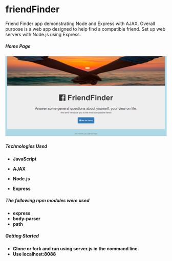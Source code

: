 # friendFinder

Friend Finder app demonstrating Node and Express with AJAX.
Overall purpose is a web app designed to help find a compatible friend.
Set up web servers with Node.js using Express.

##### Home Page
![Friend Finder Home Page](app/public/images/screen-Shot-home.png?raw=true)


##### Technologies Used
* **JavaScript**

* **AJAX**
* **Node.js**
* **Express**

##### The following npm modules were used
* **express**
* **body-parser**
* **path**

##### Getting Started
* **Clone or fork and run using server.js in the command line.**
* **Use localhost:8088**


